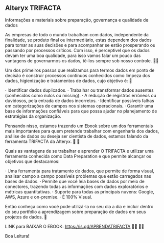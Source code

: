 ## Alteryx TRIFACTA
Informações e materiais sobre preparação, governança e qualidade de dados

As empresas de todo o mundo trabalham com dados, independente da finalidade, se produto final ou intermediário, estas dependem dos dados para tomar as suas decisões e para acompanhar se estão prosperando ou passando por processos críticos. Com isso, é perceptível que os dados devam ter uma boa qualidade, para isso vamos falar um pouco das vantagens de governarmos os dados, tê-los sempre sob nosso controle. 👨‍💻

Um dos primeiros passos que realizamos para termos dados em ponto de decisão é construir processos contínuos conhecidos como limpeza dos dados, higienização e tratamentos de dados, cujo objetivo é: 💪

· Identificar dados duplicados.
· Trabalhar ou transformar dados ausentes (conhecidos como nulos ou missing).
· A redução de registros errôneos ou duvidosos, pela entrada de dados incorretos.
· Identificar possíveis falhas em categorizações de campos nos sistemas operacionais.
· Garantir uma base de informações confiáveis para que possa ajudar no planejamento de estratégias da organização.

Pensando nisso, estamos trazendo um Ebook sobre um dos ferramentais mais importantes para quem pretende trabalhar com engenharia dos dados, análise de dados ou deseja ser cientista de dados, estamos falando da ferramenta TRIFACTA da Alteryx. 👏 👏

Quais as vantagens de se trabalhar e aprender O TRIFACTA e utilizar uma ferramenta conhecida como Data Preparation e que permite alcançar os objetivos que destacamos:

· Uma ferramenta para tratamento de dados, que permite de forma visual, analisar campo a campo possíveis problemas que estão carregados nas bases de dados.
· Permite que você leia bases de dados por meio de conectores, trazendo todas as informações com dados exploratórios e métricas quantitativas.
· Suporte para todas as principais nuvens: Google, AWS, Azure e on-premise.
· É 100% Visual.

Então conheça como você pode utilizá-la no seu dia a dia e incluir dentro do seu portfólio a aprendizagem sobre preparação de dados em seus projetos de dados. 🙌

LINK para BAIXAR O EBOOK:  https://is.gd/APRENDATRIFACTA
🏃‍♂️ 🏃‍♀️

Boa Leitura!
